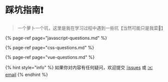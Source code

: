 # 踩坑指南❗️

> 一个萝卜一个坑，这里是我在学习过程中遇到一些坑【当然可能只是我菜🤪】

{% page-ref page="javascript-questions.md" %}

{% page-ref page="css-questions.md" %}

{% page-ref page="vue-questions.md" %}

{% hint style="info" %}
如果你对内容有任何疑问，欢迎提交 [❕issues](https://github.com/MrEnvision/Front-end_learning_notes/issues) 或 [ ✉️ email](mailto:EnvisionShen@gmail.com)
{% endhint %}



